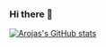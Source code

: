 ### Hi there 👋
[![Arojas's GitHub stats](https://github-readme-stats.vercel.app/api?username=arojasj1)](https://github.com/anuraghazra/github-readme-stats)

<!--
**arojasj1/arojasj1** is a ✨ _special_ ✨ repository because its `README.md` (this file) appears on your GitHub profile.

Here are some ideas to get you started:

- 🔭 I’m currently working on ...
- 🌱 I’m currently learning ...
- 👯 I’m looking to collaborate on ...
- 🤔 I’m looking for help with ...
- 💬 Ask me about ...
- 📫 How to reach me: ...
- 😄 Pronouns: ...
- ⚡ Fun fact: ...
-->

